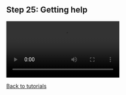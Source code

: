 ## Step 25: Getting help

![](./etc/screencasts/sppas-demo34-help.mp4)

[Back to tutorials](tutorial.html)
